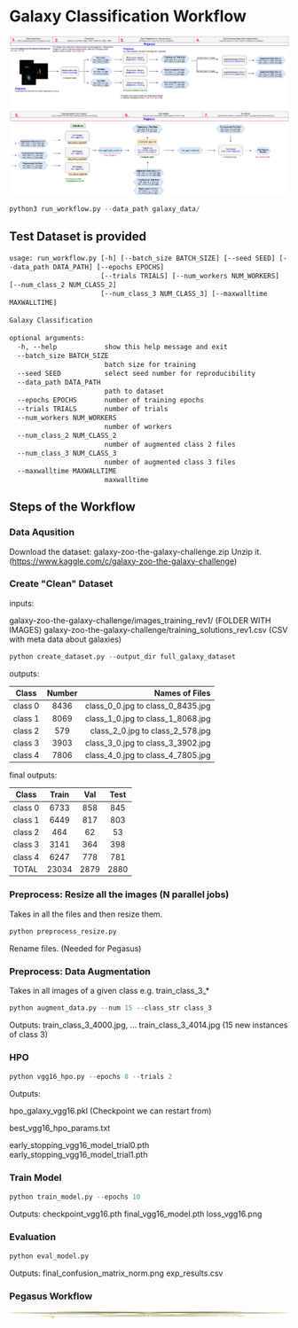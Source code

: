 
# Galaxy Classification Workflow


![img](Galaxy-Decaf-Pegasus.png)


```python
python3 run_workflow.py --data_path galaxy_data/
```

## Test Dataset is provided


```
usage: run_workflow.py [-h] [--batch_size BATCH_SIZE] [--seed SEED] [--data_path DATA_PATH] [--epochs EPOCHS]
                       [--trials TRIALS] [--num_workers NUM_WORKERS] [--num_class_2 NUM_CLASS_2]
                       [--num_class_3 NUM_CLASS_3] [--maxwalltime MAXWALLTIME]

Galaxy Classification

optional arguments:
  -h, --help            show this help message and exit
  --batch_size BATCH_SIZE
                        batch size for training
  --seed SEED           select seed number for reproducibility
  --data_path DATA_PATH
                        path to dataset
  --epochs EPOCHS       number of training epochs
  --trials TRIALS       number of trials
  --num_workers NUM_WORKERS
                        number of workers
  --num_class_2 NUM_CLASS_2
                        number of augmented class 2 files
  --num_class_3 NUM_CLASS_3
                        number of augmented class 3 files
  --maxwalltime MAXWALLTIME
                        maxwalltime
```




## Steps of the Workflow


### Data Aqusition

Download the dataset: galaxy-zoo-the-galaxy-challenge.zip
Unzip it. 
(https://www.kaggle.com/c/galaxy-zoo-the-galaxy-challenge)

### Create "Clean" Dataset

inputs: 

galaxy-zoo-the-galaxy-challenge/images_training_rev1/ (FOLDER WITH IMAGES)
galaxy-zoo-the-galaxy-challenge/training_solutions_rev1.csv (CSV with meta data about galaxies)


```python
python create_dataset.py --output_dir full_galaxy_dataset
```

outputs:

| Class    | Number  |         Names of Files            |
|----------|:-------:|----------------------------------:|
| class 0  | 8436    | class_0_0.jpg to class_0_8435.jpg |
| class 1  | 8069    | class_1_0.jpg to class_1_8068.jpg |
| class 2  |  579    | class_2_0.jpg to class_2_578.jpg  |
| class 3  | 3903    | class_3_0.jpg to class_3_3902.jpg |
| class 4  | 7806    | class_4_0.jpg to class_4_7805.jpg |


final outputs:

| Class    |  Train |  Val   | Test   |
|----------|:------:|:------:|:------:|
| class 0  |  6733  |  858   |  845   |
| class 1  |  6449  |  817   |  803   |
| class 2  |   464  |   62   |   53   |
| class 3  |  3141  |  364   |  398   |
| class 4  |  6247  |  778   |  781   |
| TOTAL    | 23034  | 2879   | 2880   |



### Preprocess: Resize all the images (N parallel jobs)
Takes in all the files and then resize them. 

```python
python preprocess_resize.py
```
Rename files. (Needed for Pegasus)


### Preprocess: Data Augmentation

Takes in all images of a given class e.g. train_class_3_*  
```python
python augment_data.py --num 15 --class_str class_3
```
Outputs:
train_class_3_4000.jpg, ... train_class_3_4014.jpg
(15 new instances of class 3)


### HPO

```python
python vgg16_hpo.py --epochs 8 --trials 2
```
Outputs:

hpo_galaxy_vgg16.pkl (Checkpoint we can restart from)

best_vgg16_hpo_params.txt

early_stopping_vgg16_model_trial0.pth
early_stopping_vgg16_model_trial1.pth




### Train Model

```python
python train_model.py --epochs 10
```
Outputs:
checkpoint_vgg16.pth
final_vgg16_model.pth
loss_vgg16.png



### Evaluation

```python
python eval_model.py 
```
Outputs:
final_confusion_matrix_norm.png
exp_results.csv



### Pegasus Workflow
![img](pegasus-wf-graph.png)